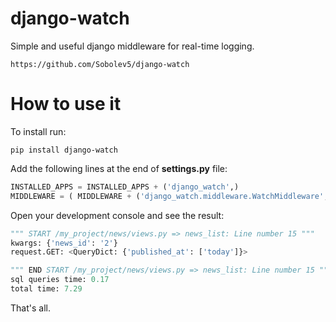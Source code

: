 # django-watch

Simple and useful django middleware for real-time logging.

```no-highlight
https://github.com/Sobolev5/django-watch
```

# How to use it

To install run:
```no-highlight
pip install django-watch
```


Add the following lines at the end of **settings.py** file:
```python
INSTALLED_APPS = INSTALLED_APPS + ('django_watch',)
MIDDLEWARE = ( MIDDLEWARE + ('django_watch.middleware.WatchMiddleware',) )  
```


Open your development console and see the result:
```python
""" START /my_project/news/views.py => news_list: Line number 15 """
kwargs: {'news_id': '2'}
request.GET: <QueryDict: {'published_at': ['today']}>

""" END START /my_project/news/views.py => news_list: Line number 15 """
sql queries time: 0.17
total time: 7.29
```

That's all.